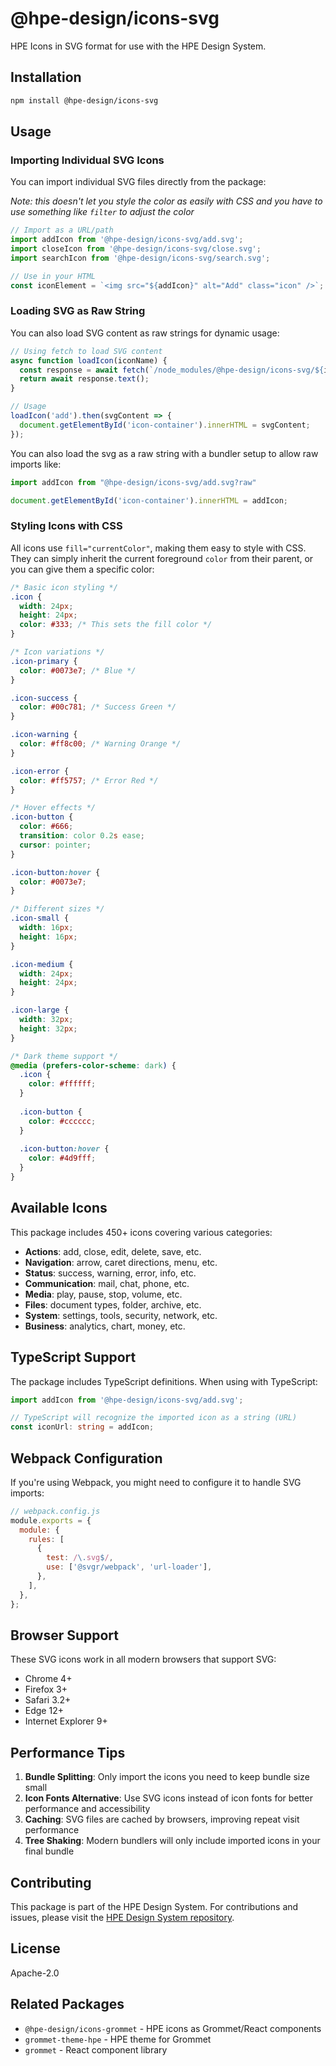 # @hpe-design/icons-svg

HPE Icons in SVG format for use with the HPE Design System.

## Installation

```bash
npm install @hpe-design/icons-svg
```

## Usage

### Importing Individual SVG Icons

You can import individual SVG files directly from the package:

*Note: this doesn't let you style the color as easily with CSS and you have to use something like `filter` to adjust the color* 

```javascript
// Import as a URL/path
import addIcon from '@hpe-design/icons-svg/add.svg';
import closeIcon from '@hpe-design/icons-svg/close.svg';
import searchIcon from '@hpe-design/icons-svg/search.svg';

// Use in your HTML
const iconElement = `<img src="${addIcon}" alt="Add" class="icon" />`;
```

### Loading SVG as Raw String

You can also load SVG content as raw strings for dynamic usage:

```javascript
// Using fetch to load SVG content
async function loadIcon(iconName) {
  const response = await fetch(`/node_modules/@hpe-design/icons-svg/${iconName}.svg`);
  return await response.text();
}

// Usage
loadIcon('add').then(svgContent => {
  document.getElementById('icon-container').innerHTML = svgContent;
});
```

You can also load the svg as a raw string with a bundler setup to allow raw imports like:
```javascript
import addIcon from "@hpe-design/icons-svg/add.svg?raw"

document.getElementById('icon-container').innerHTML = addIcon;
```

### Styling Icons with CSS

All icons use `fill="currentColor"`, making them easy to style with CSS. They can simply inherit the current foreground `color` from their parent, or you can give them a specific color:

```css
/* Basic icon styling */
.icon {
  width: 24px;
  height: 24px;
  color: #333; /* This sets the fill color */
}

/* Icon variations */
.icon-primary {
  color: #0073e7; /* Blue */
}

.icon-success {
  color: #00c781; /* Success Green */
}

.icon-warning {
  color: #ff8c00; /* Warning Orange */
}

.icon-error {
  color: #ff5757; /* Error Red */
}

/* Hover effects */
.icon-button {
  color: #666;
  transition: color 0.2s ease;
  cursor: pointer;
}

.icon-button:hover {
  color: #0073e7;
}

/* Different sizes */
.icon-small {
  width: 16px;
  height: 16px;
}

.icon-medium {
  width: 24px;
  height: 24px;
}

.icon-large {
  width: 32px;
  height: 32px;
}

/* Dark theme support */
@media (prefers-color-scheme: dark) {
  .icon {
    color: #ffffff;
  }
  
  .icon-button {
    color: #cccccc;
  }
  
  .icon-button:hover {
    color: #4d9fff;
  }
}
```


## Available Icons

This package includes 450+ icons covering various categories:

- **Actions**: add, close, edit, delete, save, etc.
- **Navigation**: arrow, caret directions, menu, etc.
- **Status**: success, warning, error, info, etc.
- **Communication**: mail, chat, phone, etc.
- **Media**: play, pause, stop, volume, etc.
- **Files**: document types, folder, archive, etc.
- **System**: settings, tools, security, network, etc.
- **Business**: analytics, chart, money, etc.

## TypeScript Support

The package includes TypeScript definitions. When using with TypeScript:

```typescript
import addIcon from '@hpe-design/icons-svg/add.svg';

// TypeScript will recognize the imported icon as a string (URL)
const iconUrl: string = addIcon;
```

## Webpack Configuration

If you're using Webpack, you might need to configure it to handle SVG imports:

```javascript
// webpack.config.js
module.exports = {
  module: {
    rules: [
      {
        test: /\.svg$/,
        use: ['@svgr/webpack', 'url-loader'],
      },
    ],
  },
};
```

## Browser Support

These SVG icons work in all modern browsers that support SVG:

- Chrome 4+
- Firefox 3+
- Safari 3.2+
- Edge 12+
- Internet Explorer 9+

## Performance Tips

1. **Bundle Splitting**: Only import the icons you need to keep bundle size small
2. **Icon Fonts Alternative**: Use SVG icons instead of icon fonts for better performance and accessibility
3. **Caching**: SVG files are cached by browsers, improving repeat visit performance
4. **Tree Shaking**: Modern bundlers will only include imported icons in your final bundle

## Contributing

This package is part of the HPE Design System. For contributions and issues, please visit the [HPE Design System repository](https://github.com/grommet/hpe-design-system).

## License

Apache-2.0

## Related Packages

- `@hpe-design/icons-grommet` - HPE icons as Grommet/React components
- `grommet-theme-hpe` - HPE theme for Grommet
- `grommet` - React component library
